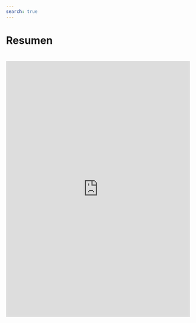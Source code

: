 ```yaml
---
search: true
---
```


# Resumen

<iframe src="https://widgets.modyo.com/personas/summary" width="100%" height="700px" frameBorder="0"  style="overflow:auto;margin-top:20px;"/>


|Funcionalidad|Descripción|
|:------------|:----------|
|Resumen de Productos|Presenta la posición del cliente en los distintos productos que tiene con la institución financiera y corresponde a una colección de Resúmenes de Producto (Cuentas, Tarjetas, Créditos e Inversiones).<br><br> Los resúmenes individuales presentan la información del producto específico de manera numérica y gráfica.|
